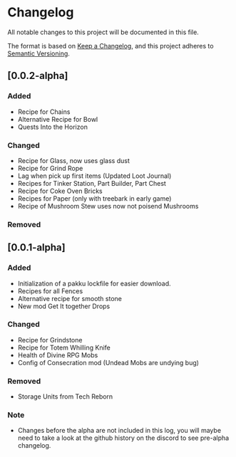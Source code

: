 # Changelog

All notable changes to this project will be documented in this file.

The format is based on [Keep a Changelog](https://keepachangelog.com/en/1.1.0/),
and this project adheres to [Semantic Versioning](https://semver.org/spec/v2.0.0.html).

## [0.0.2-alpha]

### Added

- Recipe for Chains
- Alternative Recipe for Bowl
- Quests Into the Horizon

### Changed

- Recipe for Glass, now uses glass dust
- Recipe for Grind Rope
- Lag when pick up first items (Updated Loot Journal)
- Recipes for Tinker Station, Part Builder, Part Chest
- Recipe for Coke Oven Bricks
- Recipes for Paper (only with treebark in early game)
- Recipe of Mushroom Stew uses now not poisend Mushrooms

### Removed

## [0.0.1-alpha]

### Added

- Initialization of a pakku lockfile for easier download.
- Recipes for all Fences
- Alternative recipe for smooth stone
- New mod Get It together Drops

### Changed

- Recipe for Grindstone
- Recipe for Totem Whilling Knife
- Health of Divine RPG Mobs
- Config of Consecration mod (Undead Mobs are undying bug)

### Removed

- Storage Units from Tech Reborn

### Note

- Changes before the alpha are not included in this log, you will maybe need to take a look at the github history on the discord to see pre-alpha changelog.
